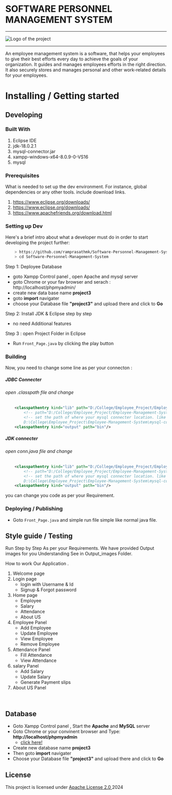 # SOFTWARE PERSONNEL MANAGEMENT SYSTEM 

<hr>
<img src="./src/Employeee/icons/view.jpg" alt="Logo of the project" align="center">
<hr>

An employee management system is a software, that helps your employees to give their best efforts every day to achieve the goals of your organization. It guides and manages employees efforts in the right direction. It also securely stores and manages personal and other work-related details for your employees.

# Installing / Getting started
## Developing

### Built With
1. Eclipse IDE
2. jdk-18.0.2.1
3. mysql-connector.jar
4. xampp-windows-x64-8.0.9-0-VS16
5. mysql


### Prerequisites
What is needed to set up the dev environment. For instance, global dependencies or any other tools. include download links.
1. https://www.eclipse.org/downloads/
2. https://www.eclipse.org/downloads/
3. https://www.apachefriends.org/download.html


### Setting up Dev

Here's a brief intro about what a developer must do in order to start developing
the project further:

```bash
    > https://github.com/ramprasathmk/Software-Personnel-Management-System.git
    > cd Software-Personnel-Management-System
```

Step 1: Deployee Database
- goto Xampp Control panel , open Apache and mysql server
- goto Chrome or your fav browser and serach : http://localhost/phpmyadmin/
- create new data base name **project3** 
- goto **import** navigater
- choose your Database file **"project3"** and upload there and click to **Go**

Step 2: Install JDK & Eclipse step by step 
- no need Additional features

Step 3 : open Project Folder in Eclipse
- Run `Front_Page.java` by clicking the play button



### Building

Now, you need to change some line as per your connecton :
##### JDBC Connecter 
###### open .classpath file and change

```xml
	<classpathentry kind="lib" path="D:/College/Employee_Project/Employee-Management-System/mysql-connecter/mysql-connector.jar"/>
		<!-- path="D:/College/Employee_Project/Employee-Management-System/mysql-connecter/mysql-connector.jar"  --> 
		<!-- set the path of where your mysql connecter location. like my current location
		D:\College\Employee_Project\Employee-Management-System\mysql-connecter -->
	<classpathentry kind="output" path="bin"/>

```
##### JDK connecter
###### open conn.java file and change

```xml
	<classpathentry kind="lib" path="D:/College/Employee_Project/Employee-Management-System/mysql-connecter/mysql-connector.jar"/>
		<!-- path="D:/College/Employee_Project/Employee-Management-System/mysql-connecter/mysql-connector.jar"  --> 
		<!-- set the path of where your mysql connecter location. like my current location
		D:\College\Employee_Project\Employee-Management-System\mysql-connecter -->
	<classpathentry kind="output" path="bin"/>

```

you can change you code as per your Requirement.

### Deploying / Publishing

- Goto `Front_Page.java` and simple run file simple like normal java file.


## Style guide / Testing
Run Step by Step As per your Requirements. 
We have provided Output images for you Understanding
See in Output_images Folder.

How to work Our Application .

1. Welcome page
2. Login page
    - login with Username & Id
    - Signup & Forgot password 
3. Home page 
    - Employee 
    - Salary
    - Attendance
    - About US
  4. Employee Panel
      - Add Employee
      - Update Employee
      - View Employee
      - Remove Employee
  5. Attendance Panel
      - Fill Attendance
      - View Attendance
  6. salary Panel
      - Add Salary
      - Update Salary
      - Generate Payment slips 
  7. About US Panel

<br>



## Database

- Goto Xampp Control panel , Start the **Apache** and **MySQL** server
- Goto Chrome or your convinent browser and Type:  **http://localhost/phpmyadmin**
    - [click here!](http://localhost/phpmyadmin/)
- Create  new database name **project3** 
- Then goto **import** navigater
- Choose your Database file **"project3"** and upload there and click to **Go**

## License
This project is licensed under <a href="./LICENSE"> Apache License 2.0 </a> 2024
